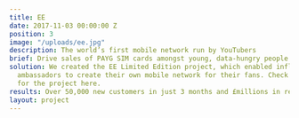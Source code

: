 ```yaml
---
title: EE
date: 2017-11-03 00:00:00 Z
position: 3
image: "/uploads/ee.jpg"
description: The world’s first mobile network run by YouTubers
brief: Drive sales of PAYG SIM cards amongst young, data-hungry people.
solution: We created the EE Limited Edition project, which enabled influential YouTube
  ambassadors to create their own mobile network for their fans. Check out the film
  for the project here.
results: Over 50,000 new customers in just 3 months and £millions in revenue for EE.
layout: project
---
```


